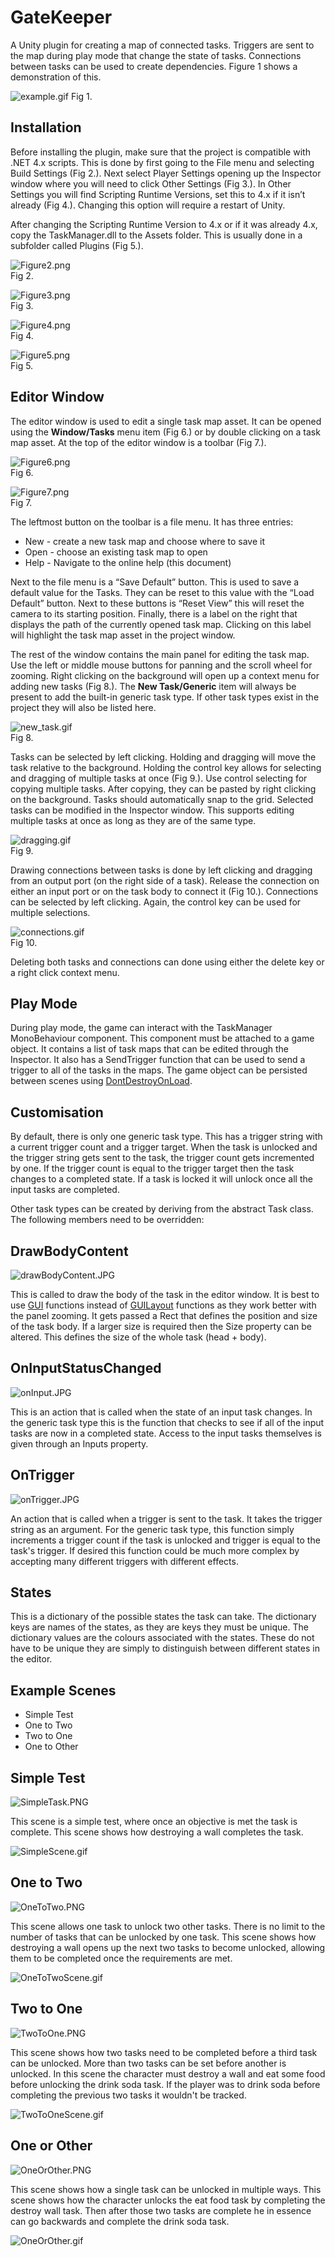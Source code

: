 # GateKeeper

A Unity plugin for creating a map of connected tasks.
Triggers are sent to the map during play mode that change the state of tasks.
Connections between tasks can be used to create dependencies. Figure 1 shows a demonstration of this.

![example.gif](Docs/example.gif)
Fig 1.

## Installation

Before installing the plugin, make sure that the project is compatible with .NET 4.x scripts. This is done by first going to the File menu and selecting Build Settings (Fig 2.). Next select Player Settings opening up the Inspector window where you will need to click Other Settings (Fig 3.). In Other Settings you will find Scripting Runtime Versions, set this to 4.x if it isn’t already (Fig 4.). Changing this option will require a restart of Unity. 

After changing the Scripting Runtime Version to 4.x or if it was already 4.x,
copy the TaskManager.dll to the Assets folder.
This is usually done in a subfolder called Plugins (Fig 5.).

![Figure2.png](Docs/Figure2.png)                                                                                         
 Fig 2.  

![Figure3.png](Docs/Figure3.png)                                                                                         
 Fig 3.  

![Figure4.png](Docs/Figure4.png)                                                                                         
 Fig 4.  

![Figure5.png](Docs/Figure5.png)                                                                                         
 Fig 5. 

## Editor Window

The editor window is used to edit a single task map asset.
It can be opened using the **Window/Tasks** menu item (Fig 6.)
or by double clicking on a task map asset.
At the top of the editor window is a toolbar (Fig 7.).

![Figure6.png](Docs/Figure6.png)                                                                                         
 Fig 6.  
 
 ![Figure7.png](Docs/Figure7.png)                                                                                         
 Fig 7.  

The leftmost button on the toolbar is a file menu.
It has three entries:

- New - create a new task map and choose where to save it
- Open - choose an existing task map to open
- Help - Navigate to the online help (this document)

Next to the file menu is a “Save Default” button. This is used to save a default value for the Tasks. They can be reset to this value with the “Load Default” button. Next to these buttons is “Reset View” this will reset the camera to its starting position. Finally, there is a label on the right that displays the path of the currently opened task map. Clicking on this label will highlight the task map asset in the project window.

The rest of the window contains the main panel for editing the task map. Use the left or middle mouse buttons for panning and the scroll wheel for zooming. Right clicking on the background will open up a context menu for adding new tasks (Fig 8.). The **New Task/Generic** item will always be present to add the built-in generic task type. If other task types exist in the project they will also be listed here.


 ![new_task.gif](Docs/new_task.gif)                                                                                         
 Fig 8.  

Tasks can be selected by left clicking.
Holding and dragging will move the task relative to the background.
Holding the control key allows for selecting and dragging of multiple tasks at once (Fig 9.). Use control selecting for copying multiple tasks. After copying, they can be pasted by right clicking on the background.
Tasks should automatically snap to the grid.
Selected tasks can be modified in the Inspector window.
This supports editing multiple tasks at once as long as they are of the same type.

 ![dragging.gif](Docs/dragging.gif)                                                                                         
 Fig 9. 

Drawing connections between tasks is done by left clicking and dragging from an output port
(on the right side of a task).
Release the connection on either an input port or on the task body to connect it (Fig 10.).
Connections can be selected by left clicking.
Again, the control key can be used for multiple selections.

 ![connections.gif](Docs/connections.gif)                                                                                         
 Fig 10.

Deleting both tasks and connections can done using either
the delete key or a right click context menu.

## Play Mode

During play mode, the game can interact with the TaskManager MonoBehaviour component.
This component must be attached to a game object.
It contains a list of task maps that can be edited through the Inspector.
It also has a SendTrigger function that can be used to send a trigger to all of the tasks in the maps.
The game object can be persisted between scenes using [DontDestroyOnLoad][DontDestroyOnLoad].

## Customisation

By default, there is only one generic task type.
This has a trigger string with a current trigger count and a trigger target.
When the task is unlocked and the trigger string gets sent to the task,
the trigger count gets incremented by one.
If the trigger count is equal to the trigger target then the task changes to a completed state.
If a task is locked it will unlock once all the input tasks are completed.

Other task types can be created by deriving from the abstract Task class.
The following members need to be overridden:

## DrawBodyContent
![drawBodyContent.JPG](Docs/drawBodyContent.JPG)

This is called to draw the body of the task in the editor window.
It is best to use [GUI][GUI] functions
instead of [GUILayout][GUILayout] functions
as they work better with the panel zooming.
It gets passed a Rect that defines the position and size of the task body.
If a larger size is required then the Size property can be altered.
This defines the size of the whole task (head + body).

## OnInputStatusChanged
![onInput.JPG](Docs/onInput.JPG)

This is an action that is called when the state of an input task changes.
In the generic task type this is the function that
checks to see if all of the input tasks are now in a completed state.
Access to the input tasks themselves is given through an Inputs property.

## OnTrigger

![onTrigger.JPG](Docs/onTrigger.JPG) 

An action that is called when a trigger is sent to the task.
It takes the trigger string as an argument.
For the generic task type, this function simply increments a trigger count
if the task is unlocked and trigger is equal to the task's trigger.
If desired this function could be much more complex
by accepting many different triggers with different effects.

 ## States

This is a dictionary of the possible states the task can take.
The dictionary keys are names of the states, as they are keys they must be unique.
The dictionary values are the colours associated with the states.
These do not have to be unique they are simply to distinguish between different states in the editor.

[DontDestroyOnLoad]: https://docs.unity3d.com/ScriptReference/Object.DontDestroyOnLoad.html
[GUI]: https://docs.unity3d.com/ScriptReference/GUI.html
[GUILayout]: https://docs.unity3d.com/ScriptReference/GUILayout.html


## Example Scenes

 - Simple Test
 - One to Two
 - Two to One
 - One to Other

## Simple Test
![SimpleTask.PNG](Docs/SimpleTask.PNG)

This scene is a simple test, where once an objective is met the task is complete. This scene shows how destroying a wall completes the task.

![SimpleScene.gif](Docs/SimpleScene.gif)

## One to Two
![OneToTwo.PNG](Docs/OneToTwo.PNG)

This scene allows one task to unlock two other tasks.  There is no limit to the number of tasks that can be unlocked by one task. This scene shows how destroying a wall opens up the next two tasks to become unlocked, allowing them to be completed once the requirements are met. 

![OneToTwoScene.gif](Docs/OneToTwoScene.gif)

## Two to One
![TwoToOne.PNG](Docs/TwoToOne.PNG)

This scene shows how two tasks need to be completed before a third task can be unlocked.  More than two tasks can be set before another is unlocked. In this scene the character must destroy a wall and eat some food before unlocking the drink soda task. If the player was to drink soda before completing the previous two tasks it wouldn't be tracked. 

![TwoToOneScene.gif](Docs/TwoToOneScene.gif)

## One or Other
![OneOrOther.PNG](Docs/OneOrOther.PNG)

This scene shows how a single task can be unlocked in multiple ways. This scene shows how the character unlocks the eat food task by completing the destroy wall task. Then after those two tasks are complete he in essence can go backwards and complete the drink soda task. 

![OneOrOther.gif](Docs/OneOrOther.gif)


